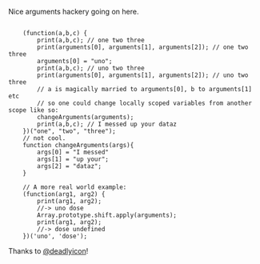 Nice arguments hackery going on here. 

<code>
    (function(a,b,c) {
        print(a,b,c); // one two three
        print(arguments[0], arguments[1], arguments[2]); // one two three
        arguments[0] = "uno";
        print(a,b,c); // uno two three
        print(arguments[0], arguments[1], arguments[2]); // uno two three
        // a is magically married to arguments[0], b to arguments[1] etc
        // so one could change locally scoped variables from another scope like so:
        changeArguments(arguments);
        print(a,b,c); // I messed up your dataz
    })("one", "two", "three");
    // not cool.
    function changeArguments(args){
        args[0] = "I messed"
        args[1] = "up your";
        args[2] = "dataz";
    }
</code>
    
<code>
    // A more real world example:
    (function(arg1, arg2) {
        print(arg1, arg2);
        //-> uno dose
        Array.prototype.shift.apply(arguments);
        print(arg1, arg2);
        //-> dose undefined
    })('uno', 'dose');
</code>

Thanks to [@deadlyicon](http://twitter.com/deadlyicon)!